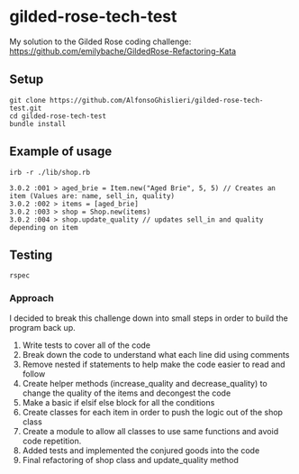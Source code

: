 # gilded-rose-tech-test

My solution to the Gilded Rose coding challenge: https://github.com/emilybache/GildedRose-Refactoring-Kata

## Setup
```
git clone https://github.com/AlfonsoGhislieri/gilded-rose-tech-test.git
cd gilded-rose-tech-test
bundle install
```

## Example of usage
```
irb -r ./lib/shop.rb

3.0.2 :001 > aged_brie = Item.new("Aged Brie", 5, 5) // Creates an item (Values are: name, sell_in, quality)
3.0.2 :002 > items = [aged_brie]
3.0.2 :003 > shop = Shop.new(items)
3.0.2 :004 > shop.update_quality // updates sell_in and quality depending on item
```

## Testing
```
rspec
```

### Approach

I decided to break this challenge down into small steps in order to build the program back up.

1. Write tests to cover all of the code
2. Break down the code to understand what each line did using comments
3. Remove nested if statements to help make the code easier to read and follow
4. Create helper methods (increase_quality and decrease_quality) to change the quality of the items and decongest the code
5. Make a basic if elsif else block for all the conditions
6. Create classes for each item in order to push the logic out of the shop class
7. Create a module to allow all classes to use same functions and avoid code repetition.
8. Added tests and implemented the conjured goods into the code
9. Final refactoring of shop class and update_quality method

